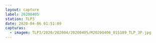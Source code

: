 ```yaml
---
layout: capture
label: 20200405
station: TLP3
date: 2020-04-06 01:51:09
capturas:
  - imagem: TLP3/2020/202004/20200405/M20200406_015109_TLP_3P.jpg
---
```

